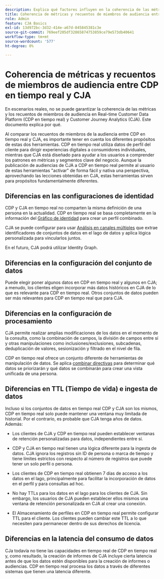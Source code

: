 ```yaml
---
description: Explica qué factores influyen en la coherencia de las métricas y los recuentos de pertenencia a audiencias entre Real-time Customer Data Platform (CDP en tiempo real) y CJA.
title: Coherencia de métricas y recuentos de miembros de audiencia entre CDP en tiempo real y CJA
role: Admin
feature: CJA Basics
exl-id: 13d972bc-3d32-414e-a67d-845845381c3e
source-git-commit: 769eef205df32865874753859ce79e573db40641
workflow-type: tm+mt
source-wordcount: '577'
ht-degree: 0%

---
```



# Coherencia de métricas y recuentos de miembros de audiencia entre CDP en tiempo real y CJA

En escenarios reales, no se puede garantizar la coherencia de las métricas y los recuentos de miembros de audiencia en Real-time Customer Data Platform (CDP en tiempo real) y Customer Journey Analytics (CJA). Este documento explica por qué.

Al comparar los recuentos de miembros de la audiencia entre CDP en tiempo real y CJA, es importante tener en cuenta los diferentes propósitos de estas dos herramientas. CDP en tiempo real utiliza datos de perfil del cliente para dirigir experiencias digitales a consumidores individuales, mientras que CJA está diseñado para ayudar a los usuarios a comprender los patrones en métricas y segmentos clave del negocio. Aunque la publicación de audiencias de CJA a CDP en tiempo real permite al usuario de estas herramientas &quot;activar&quot; de forma fácil y nativa una perspectiva, aprovechando las lecciones obtenidas en CJA, estas herramientas sirven para propósitos fundamentalmente diferentes.

## Diferencias en las configuraciones de identidad

CDP y CJA en tiempo real no comparten la misma definición de una persona en la actualidad. CDP en tiempo real se basa completamente en la información del [Gráfico de identidad](https://experienceleague.adobe.com/docs/platform-learn/tutorials/identities/understanding-identity-and-identity-graphs.html?lang=en) para crear un perfil combinado.

CJA se puede configurar para usar [Análisis en canales múltiples](/help/connections/cca/overview.md) que extrae identificadores de conjuntos de datos en el lago de datos y aplica lógica personalizada para vincularlos juntos.

En el futuro, CJA podrá utilizar Identity Graph.

## Diferencias en la configuración del conjunto de datos

Puede elegir poner algunos datos en CDP en tiempo real y algunos en CJA; a menudo, los clientes eligen incorporar más datos históricos en CJA de lo que es relevante para CDP en tiempo real. Otros conjuntos de datos pueden ser más relevantes para CDP en tiempo real que para CJA.

## Diferencias en la configuración de procesamiento

CJA permite realizar amplias modificaciones de los datos en el momento de la consulta, como la combinación de campos, la división de campos entre sí y otras manipulaciones como inclusiones/exclusiones, subcadenas, deduplicación de valores, sesionización y filtrado en el nivel de fila.

CDP en tiempo real ofrece un conjunto diferente de herramientas de manipulación de datos. Se aplica [combinar directivas](https://experienceleague.adobe.com/docs/experience-platform/profile/merge-policies/overview.html?lang=en) para determinar qué datos se priorizarán y qué datos se combinarán para crear una vista unificada de una persona.

## Diferencias en TTL (Tiempo de vida) e ingesta de datos

Incluso si los conjuntos de datos en tiempo real CDP y CJA son los mismos, CDP en tiempo real solo puede mantener una ventana muy limitada de historial. Por el contrario, es probable que CJA tenga años de datos. Además:

* Los clientes de CJA y CDP en tiempo real pueden establecer ventanas de retención personalizadas para datos, independientes entre sí.

* CDP y CJA en tiempo real tienen una lógica diferente para la ingesta de datos. CJA ignora los registros sin ID de persona o marca de tiempo y tiene límites estrictos con respecto al número de registros que puede tener un solo perfil o persona.

* Los clientes de CDP en tiempo real obtienen 7 días de acceso a los datos en el lago, principalmente para facilitar la incorporación de datos en el perfil y para consultas ad hoc.

* No hay TTLs para los datos en el lago para los clientes de CJA. Sin embargo, los usuarios de CJA pueden establecer ellos mismos una ventana de retención personalizada en CJA al crear una conexión.

* El Almacenamiento de perfiles en CDP en tiempo real permite configurar TTL para el cliente. Los clientes pueden cambiar este TTL a lo que necesiten para permanecer dentro de sus derechos de licencia.

## Diferencias en la latencia del consumo de datos

CJa todavía no tiene las capacidades en tiempo real de CDP en tiempo real y, como resultado, la creación de informes de CJA incluye cierta latencia antes de que los datos estén disponibles para la creación de informes o audiencias. CDP en tiempo real procesa los datos a través de diferentes sistemas que tienen una latencia diferente.
